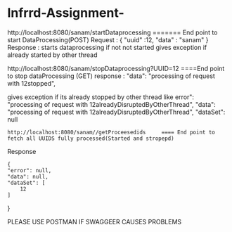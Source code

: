 # Infrrd-Assignment-



http://localhost:8080/sanam/startDataprocessing   ======= End point to start DataProcessing(POST)
Request :
{
	"uuid" :12,
	"data" : "sanam"
}
Response : starts dataprocessing if not not started
gives exception if already started by other thread


http://localhost:8080/sanam/stopDataprocessing?UUID=12      ====End point to stop dataProcessing (GET)
response :     "data": "processing of request with 12stopped",

 gives exception if its already stopped by other thread like
 error": "processing of request with 12alreadyDisruptedByOtherThread",
    "data": "processing of request with 12alreadyDisruptedByOtherThread",
    "dataSet": null
    
    
    
    http://localhost:8080/sanam//getProceesedids     ==== End point to fetch all UUIDS fully processed(Started and stropepd)
   Response
   
    {
    "error": null,
    "data": null,
    "dataSet": [
        12
    ]
}


PLEASE USE POSTMAN IF SWAGGEER CAUSES PROBLEMS



